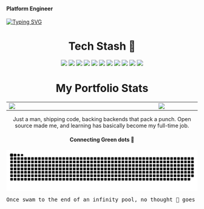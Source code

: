 #### Platform Engineer

[![Typing SVG](https://readme-typing-svg.demolab.com?font=Fira+Code&size=26&pause=1000&color=195874&random=false&width=435&lines=%F0%9F%94%A7+WASM+Tinkerer;%F0%9F%90%B9+Gopher;DevOps+%26+SRE;%E2%98%81%EF%B8%8F+Cloud-first+Web;Polyglot)](https://git.io/typing-svg)
 
<!--<pre align="center">
When you strive to comprehend your code, you a create better workflow 
and become better at what you do. Your code isn't just your job anymore,
it's your craft.
</pre> -->
<h1 align="center">Tech Stash 🧰</h1>
<p align="center">
<img src="https://img.shields.io/badge/node.js%20-%2343853D.svg?&style=for-the-badge&logo=node.js&logoColor=white"/> <img src="https://img.shields.io/badge/javascript%20-%23323330.svg?&style=for-the-badge&logo=javascript&logoColor=%23F7DF1E"/> <img src="https://img.shields.io/badge/typescript%20-%23007ACC.svg?&style=for-the-badge&logo=typescript&logoColor=white"/> <img src="https://img.shields.io/badge/python%20-%2314354C.svg?&style=for-the-badge&logo=python&logoColor=white"/> <img src="https://img.shields.io/badge/react%20-%2320232a.svg?&style=for-the-badge&logo=react&logoColor=%2361DAFB"/> <img src="https://img.shields.io/badge/tailwindcss%20-%2338B2AC.svg?&style=for-the-badge&logo=tailwind-css&logoColor=white"/>
  <img src="https://img.shields.io/badge/nestjs%20-%23E0234E.svg?&style=for-the-badge&logo=nestjs&logoColor=white" /> <img src="https://img.shields.io/badge/django%20-%23092E20.svg?&style=for-the-badge&logo=django&logoColor=white"/> <img src ="https://img.shields.io/badge/postgres-%23316192.svg?&style=for-the-badge&logo=postgresql&logoColor=white"/> <img src ="https://img.shields.io/badge/MongoDB-%234ea94b.svg?&style=for-the-badge&logo=mongodb&logoColor=white"/> <img src="https://img.shields.io/badge/docker%20-%23007ACC.svg?&style=for-the-badge&logo=docker&logoColor=white"/>
</p>

<!--
<p align="center"> 😎 My portfolio : https://qodestackr.netlify.app </p>
-->

<h1 align="center">My Portfolio Stats</h1>
  <table align="center">
  <tr>
      <td><img width="380px" align="left" src="https://github-readme-stats.vercel.app/api?username=Qodestackr&show_icons=true&theme=synthwave"/></td>
      <td><img width="400px" align="left" src="https://github-readme-stats.vercel.app/api/top-langs/?username=Qodestackr&hide=css,html,SCSS&count_private=true&theme=synthwave&layout=compact"/></td>      
  </tr>   
</table>

<p align="center">
Just a man, shipping code, backing backends that pack a punch. Open source made me, and learning has basically become my full-time job.
 </p>
 
<!--
<p align="center">
  <img src="https://github-readme-streak-stats.herokuapp.com?user=Qodestackr&theme=react&ring=2BDD18&fire=DD2727&currStreakLabel=DD4D5E&sideLabels=DD636E" alt="streak" />
</p>
-->

<p align="center">
  <h4 align="center"> Connecting Green dots 💚 </h4>
<!--  <img align="center" src="./github-contribution-grid-snake.svg" alt="snake"> -->
<img align="center" src="./github-contribution-grid-snake.svg" alt="snake svg">

<pre>Once swam to the end of an infinity pool, no thought 💭 goes unpublished</pre>
</p>

